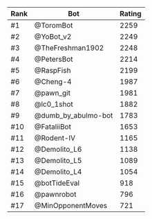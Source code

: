 Rank|Bot|Rating
---|---|---
#1|@ToromBot|2259
#2|@YoBot_v2|2249
#3|@TheFreshman1902|2248
#4|@PetersBot|2214
#5|@RaspFish|2199
#6|@Cheng-4|1987
#7|@pawn_git|1981
#8|@lc0_1shot|1882
#9|@dumb_by_abulmo-bot|1783
#10|@FataliiBot|1653
#11|@Rodent-IV|1165
#12|@Demolito_L6|1138
#13|@Demolito_L5|1089
#14|@Demolito_L4|1054
#15|@botTideEval|918
#16|@pawnrobot|796
#17|@MinOpponentMoves|721
